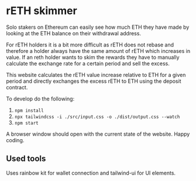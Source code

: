 # rETH skimmer

Solo stakers on Ethereum can easily see how much ETH they have made by looking at the ETH balance on their withdrawal address.

For rETH holders it is a bit more difficult as rETH does not rebase and therefore a holder always have the same amount of rETH which increases in value. If an reth holder wants to skim the rewards they have to manually calculate the exchange rate for a certain period and sell the excess.

This website calculates the rETH value increase relative to ETH for a given period and directly exchanges the excess rETH to ETH using the deposit contract.


To develop do the following:

1. `npm install`
2. `npx tailwindcss -i ./src/input.css -o ./dist/output.css --watch`
3. `npm start`

A browser window should open with the current state of the website. Happy coding.


## Used tools

Uses rainbow kit for wallet connection and tailwind-ui for UI elements.